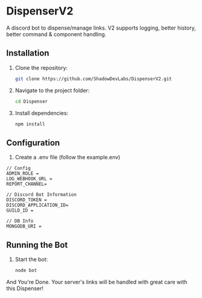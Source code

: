 # DispenserV2
A discord bot to dispense/manage links. V2 supports logging, better history, better command & component handling.

## Installation

1. Clone the repository:

   ```bash
   git clone https://github.com/ShadowDevLabs/DispenserV2.git
   ```

2. Navigate to the project folder:

   ```bash
   cd Dispenser
   ```

3. Install dependencies:

   ```bash
   npm install
   ```

## Configuration
1. Create a .env file (follow the example.env)
```env
// Config
ADMIN_ROLE = 
LOG_WEBHOOK_URL = 
REPORT_CHANNEL= 

// Discord Bot Information
DISCORD_TOKEN = 
DISCORD_APPLICATION_ID= 
GUILD_ID = 

// DB Info
MONGODB_URI = 
```

## Running the Bot

1. Start the bot:

   ```bash
   node bot
   ```

  And You're Done. Your server's links will be handled with great care with this Dispenser!
